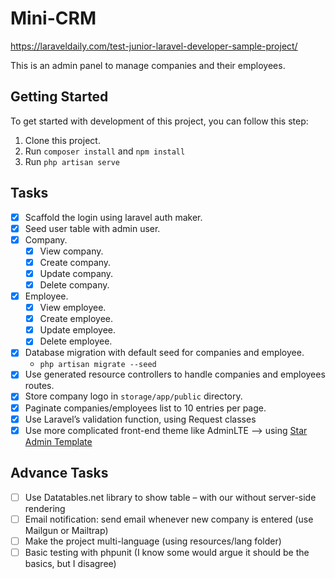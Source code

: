 # Mini-CRM

https://laraveldaily.com/test-junior-laravel-developer-sample-project/

This is an admin panel to manage companies and their employees.

## Getting Started

To get started with development of this project, you can follow this step:

1. Clone this project.
2. Run `composer install` and `npm install`
3. Run `php artisan serve`

## Tasks
- [x] Scaffold the login using laravel auth maker.
- [x] Seed user table with admin user.
- [x] Company.
  - [x] View company.
  - [x] Create company.
  - [x] Update company.
  - [x] Delete company.
- [x] Employee.
  - [x] View employee.
  - [x] Create employee.
  - [x] Update employee.
  - [x] Delete employee.
- [x] Database migration with default seed for companies and employee.
    - `php artisan migrate --seed`
- [x] Use generated resource controllers to handle companies and employees routes.
- [x] Store company logo in `storage/app/public` directory.
- [x] Paginate companies/employees list to 10 entries per page.
- [x] Use Laravel’s validation function, using Request classes
- [x] Use more complicated front-end theme like AdminLTE --> using [Star Admin Template](https://github.com/BootstrapDash/StarAdmin-Free-Vue-Admin-Template)

## Advance Tasks
- [ ] Use Datatables.net library to show table – with our without server-side rendering
- [ ] Email notification: send email whenever new company is entered (use Mailgun or Mailtrap)
- [ ] Make the project multi-language (using resources/lang folder)
- [ ] Basic testing with phpunit (I know some would argue it should be the basics, but I disagree)
